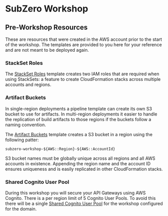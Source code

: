 # SubZero Workshop

## Pre-Workshop Resources

These are resources that were created in the AWS account prior to the start of the workshop. The templates are provided to you here for your reference and are not meant to be deployed again.

### StackSet Roles

The [StackSet Roles](stackset-roles-template.yaml) template creates two IAM roles that are required when using StackSets: a feature to create CloudFormation stacks across multiple accounts and regions.

### Artifact Buckets

In single-region deployments a pipeline template can create its own S3 bucket to use for artifacts. In multi-region deployments it easier to handle the replication of build artifacts to those regions if the buckets follow a naming convention.

The [Artifact Buckets](artifact-buckets.yaml) template creates a S3 bucket in a region using the following patter:

```text
subzero-workshop-${AWS::Region}-${AWS::AccountId}
```

S3 bucket names must be globally unique across all regions and all AWS accounts in existence. Appending the region name and the account ID ensures uniqueness and is easily replicated in other CloudFormation stacks.

### Shared Cognito User Pool

During this workshop you will secure your API Gateways using AWS Cognito. There is a per region limit of 5 Cognito User Pools. To avoid this there will be a single [Shared Cognito User Pool](shared-cognito-pool-template.yaml) for the workshop configured for the domain.
